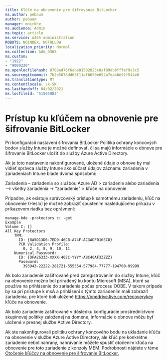 ```yaml
---
title: Kľúče na obnovenie pre šifrovanie BitLocker
ms.author: pebaum
author: pebaum
manager: mnirkhe
ms.audience: Admin
ms.topic: article
ms.service: o365-administration
ROBOTS: NOINDEX, NOFOLLOW
localization_priority: Normal
ms.collection: Adm_O365
ms.custom:
- "1922"
- "9000220"
ms.openlocfilehash: 8708ed76f6abe81582823c8af89db8fffef9a3c5
ms.sourcegitcommit: 7b2e5078dd65f11af6650e692a7ea48e91f544e0
ms.translationtype: MT
ms.contentlocale: sk-SK
ms.lasthandoff: 04/02/2021
ms.locfileid: "51505083"
---
```

# <a name="accessing-bitlocker-recovery-keys"></a>Prístup ku kľúčem na obnovenie pre šifrovanie BitLocker

Pri konfigurácii nastavení šifrovania BitLocker Politika ochrany koncových bodov služby Intune je možné definovať, či sa majú informácie o obnove pre šifrovanie BitLocker uložiť do služby Azure Active Directory.

Ak je toto nastavenie nakonfigurované, uložené údaje o obnove by mal vidieť správca služby Intune ako súčasť údajov záznamu zariadenia v zariadeniach Intune blade dvoma spôsobmi:

Zariadenia – zariadenia so službou Azure AD > zariadenie alebo zariadenia –> všetky zariadenia -> "zariadenie" > kľúče na obnovenie

Prípadne, ak existuje správcovský prístup k samotnému zariadeniu, kľúč na obnovenie (Heslo) je možné zobraziť spustením nasledujúceho príkazu v príkazovom riadku bez oprávnení:

```
manage-bde -protectors c: -get
Example
Volume C: []
All Key Protectors
    TPM:
      ID: {8A5D13D6-7ED9-46C8-A74F-AC3ADF016EC8}
      PCR Validation Profile:
        0, 2, 4, 8, 9, 10, 11
    Numerical Password:
      ID: {DFA26333-XXXX-402C-YYYY-A8C40AF3ZZZZ}
      Password:
        393943-22222-281721-555554-577984-77777-194700-99999
```
Ak bolo zariadenie zašifrované pred zaregistrovaním do služby Intune, kľúč na obnovenie možno bol priradený ku kontu Microsoft (MSA), ktoré sa používa na prihlásenie do zariadenia počas procesu OOBE. V takom prípade by sa pri prístupe k msA a prihlásení s týmto zariadením mali zobraziť zariadenia, pre ktoré boli uložené  https://onedrive.live.com/recoverykey kľúče na obnovenie.
 
Ak bolo zariadenie zašifrované v dôsledku konfigurácie prostredníctvom skupinovej politiky založenej na doméne, informácie o obnove môžu byť uložené v presnej službe Active Directory.

Ak ste nakonfigurovali politiku ochrany koncového bodu na ukladanie kľúča na obnovenie v službe Azure Active Directory, ale kľúč pre konkrétne zariadenie nebol nahraný, nahrávanie môžete spustiť otočením kľúča na obnovenie pre toto zariadenie z konzoly MEM. Podrobnosti nájdete v téme [Otočenie kľúčov na obnovenie pre šifrovanie BitLocker.](https://docs.microsoft.com/mem/intune/protect/encrypt-devices#view-details-for-recovery-keys)


